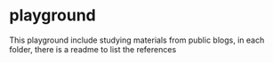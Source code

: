# playground

This playground include studying materials from public blogs, in each folder, there is a readme to list the references